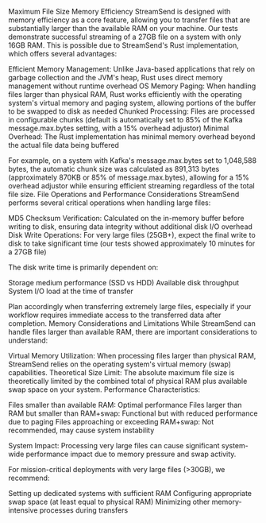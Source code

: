 Maximum File Size
Memory Efficiency
StreamSend is designed with memory efficiency as a core feature, allowing you to transfer files that are substantially larger than the available RAM on your machine. Our tests demonstrate successful streaming of a 27GB file on a system with only 16GB RAM. This is possible due to StreamSend's Rust implementation, which offers several advantages:

Efficient Memory Management: Unlike Java-based applications that rely on garbage collection and the JVM's heap, Rust uses direct memory management without runtime overhead
OS Memory Paging: When handling files larger than physical RAM, Rust works efficiently with the operating system's virtual memory and paging system, allowing portions of the buffer to be swapped to disk as needed
Chunked Processing: Files are processed in configurable chunks (default is automatically set to 85% of the Kafka message.max.bytes setting, with a 15% overhead adjustor)
Minimal Overhead: The Rust implementation has minimal memory overhead beyond the actual file data being buffered

For example, on a system with Kafka's message.max.bytes set to 1,048,588 bytes, the automatic chunk size was calculated as 891,313 bytes (approximately 870KB or 85% of message.max.bytes), allowing for a 15% overhead adjustor while ensuring efficient streaming regardless of the total file size.
File Operations and Performance Considerations
StreamSend performs several critical operations when handling large files:

MD5 Checksum Verification: Calculated on the in-memory buffer before writing to disk, ensuring data integrity without additional disk I/O overhead
Disk Write Operations: For very large files (25GB+), expect the final write to disk to take significant time (our tests showed approximately 10 minutes for a 27GB file)

The disk write time is primarily dependent on:

Storage medium performance (SSD vs HDD)
Available disk throughput
System I/O load at the time of transfer

Plan accordingly when transferring extremely large files, especially if your workflow requires immediate access to the transferred data after completion.
Memory Considerations and Limitations
While StreamSend can handle files larger than available RAM, there are important considerations to understand:

Virtual Memory Utilization: When processing files larger than physical RAM, StreamSend relies on the operating system's virtual memory (swap) capabilities.
Theoretical Size Limit: The absolute maximum file size is theoretically limited by the combined total of physical RAM plus available swap space on your system.
Performance Characteristics:

Files smaller than available RAM: Optimal performance
Files larger than RAM but smaller than RAM+swap: Functional but with reduced performance due to paging
Files approaching or exceeding RAM+swap: Not recommended, may cause system instability


System Impact: Processing very large files can cause significant system-wide performance impact due to memory pressure and swap activity.

For mission-critical deployments with very large files (>30GB), we recommend:

Setting up dedicated systems with sufficient RAM
Configuring appropriate swap space (at least equal to physical RAM)
Minimizing other memory-intensive processes during transfers

